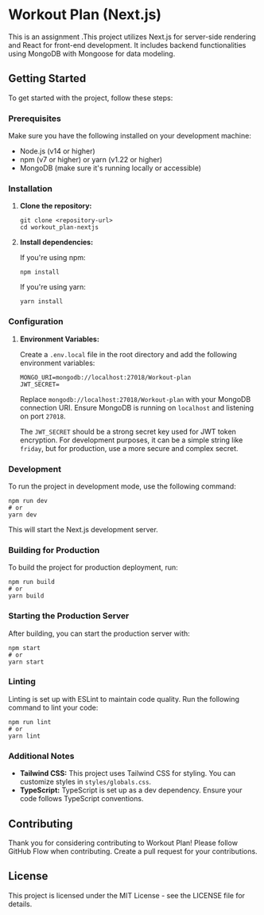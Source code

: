 # Workout Plan (Next.js)
This is an assignment .This project utilizes Next.js for server-side rendering and React for front-end development. It includes backend functionalities using MongoDB with Mongoose for data modeling.

## Getting Started

To get started with the project, follow these steps:

### Prerequisites

Make sure you have the following installed on your development machine:

- Node.js (v14 or higher)
- npm (v7 or higher) or yarn (v1.22 or higher)
- MongoDB (make sure it's running locally or accessible)

### Installation

1. **Clone the repository:**

   ```
   git clone <repository-url>
   cd workout_plan-nextjs
   ```

2. **Install dependencies:**

   If you're using npm:

   ```
   npm install
   ```

   If you're using yarn:

   ```
   yarn install
   ```

### Configuration

1. **Environment Variables:**

   Create a `.env.local` file in the root directory and add the following environment variables:

   ```plaintext
   MONGO_URI=mongodb://localhost:27018/Workout-plan
   JWT_SECRET=
   ```

   Replace `mongodb://localhost:27018/Workout-plan` with your MongoDB connection URI. Ensure MongoDB is running on `localhost` and listening on port `27018`.

   The `JWT_SECRET` should be a strong secret key used for JWT token encryption. For development purposes, it can be a simple string like `friday`, but for production, use a more secure and complex secret.

### Development

To run the project in development mode, use the following command:

   ```
   npm run dev
   # or
   yarn dev
   ```

   This will start the Next.js development server.

### Building for Production

To build the project for production deployment, run:

   ```
   npm run build
   # or
   yarn build
   ```

### Starting the Production Server

After building, you can start the production server with:

   ```
   npm start
   # or
   yarn start
   ```

### Linting

Linting is set up with ESLint to maintain code quality. Run the following command to lint your code:

   ```
   npm run lint
   # or
   yarn lint
   ```

### Additional Notes

- **Tailwind CSS:** This project uses Tailwind CSS for styling. You can customize styles in `styles/globals.css`.
- **TypeScript:** TypeScript is set up as a dev dependency. Ensure your code follows TypeScript conventions.

## Contributing

Thank you for considering contributing to Workout Plan! Please follow GitHub Flow when contributing. Create a pull request for your contributions.

## License

This project is licensed under the MIT License - see the LICENSE file for details.
